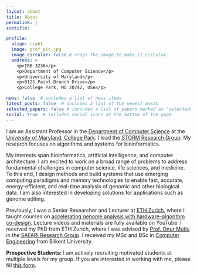 ```yaml
---
layout: about
title: About
permalink: /
subtitle:

profile:
  align: right
  image: prof_pic.jpg
  image_circular: false # crops the image to make it circular
  address: >
    <p>IRB 3236</p>
    <p>Department of Computer Science</p>
    <p>University of Maryland</p>
    <p>8125 Paint Branch Drive</p>
    <p>College Park, MD 20742, USA</p>

news: false  # includes a list of news items
latest_posts: false  # includes a list of the newest posts
selected_papers: false # includes a list of papers marked as "selected={true}"
social: true  # includes social icons at the bottom of the page
---
```


I am an Assistant Professor in the [Department of Computer Science](https://www.cs.umd.edu) at the [University of Maryland, College Park](https://www.umd.edu). I lead the [STORM Research Group](https://storm.cs.umd.edu). My research focuses on algorithms and systems for bioinformatics.

My interests span bioinformatics, artificial intelligence, and computer architecture. I am excited to work on a broad range of problems to address fundamental challenges in computer science, life sciences, and medicine. To this end, I design methods and build systems that use emerging computing paradigms and memory technologies to enable fast, accurate, energy-efficient, and real-time analysis of genomic and other biological data. I am also interested in developing solutions for applications such as genome editing.

Previously, I was a Senior Researcher and Lecturer at [ETH Zurich](https://ethz.ch/en.html), where I taught courses on [accelerating genome analysis with hardware–algorithm co-design](https://safari.ethz.ch/projects_and_seminars/spring2025/doku.php?id=bioinformatics). Lecture videos and materials are fully available on YouTube. I received my PhD from ETH Zurich, where I was advised by [Prof. Onur Mutlu](https://people.inf.ethz.ch/omutlu/) in the [SAFARI Research Group](https://safari.ethz.ch). I received my MSc and BSc in [Computer Engineering](https://cs.bilkent.edu.tr) from Bilkent University.

**Prospective Students:** I am actively recruiting motivated students at multiple levels for my group. If you are interested in working with me, please fill [this form](https://forms.gle/zH1xJmfVSeaskArd6).